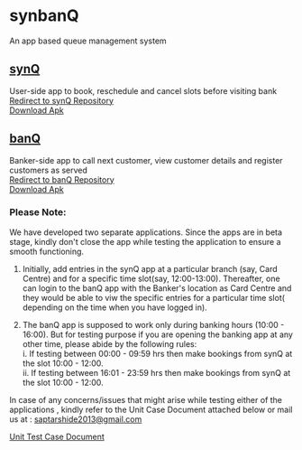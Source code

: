 # synbanQ
An app based queue management system


## [synQ](https://github.com/aWayOfLife/synQ)
User-side app to book, reschedule and cancel slots before visiting bank<br/>
[Redirect to synQ Repository](https://github.com/aWayOfLife/synQ)<br/>
[Download Apk](https://drive.google.com/open?id=1GqkKri1OCm7wR0yt0qc2doS7Wz3paYUE)</br>

## [banQ](https://github.com/aWayOfLife/banQ)<br/>
Banker-side app to call next customer, view customer details and register customers as served<br/>
[Redirect to banQ Repository](https://github.com/aWayOfLife/banQ)<br/>
[Download Apk](https://drive.google.com/open?id=1Vkk11EZNT8tShjsWANspDeN5vVb8ghQp)<br/>


### Please Note: 
We have developed two separate applications. Since the apps are in beta stage, kindly don't close the app while testing the application to ensure a smooth functioning.</br>

1. Initially, add entries in the synQ app at a particular branch (say, Card Centre) and for a specific time slot(say, 12:00-13:00). Thereafter, one can login to the banQ app with the Banker's location as Card Centre and they would be able to viw the specific entries for a particular time slot( depending on the time when you have logged in).</br>

2. The banQ app is supposed to work only during banking hours (10:00 - 16:00). But for testing purpose if you are opening the banking app at any other time, please abide by the following rules:</br>
  i. If testing between 00:00 - 09:59 hrs then make bookings from synQ at the slot 10:00 - 12:00.</br>
  ii. If testing between 16:01 - 23:59 hrs then make bookings from synQ at the slot 10:00 - 12:00.</br>

In case of any concerns/issues that might arise while testing either of the applications , kindly refer to the Unit Case Document attached below or mail us at : saptarshide2013@gmail.com </br>

[Unit Test Case Document](https://drive.google.com/open?id=1yDDj7iXLroQ6M-6oLgOdSu9WsR-Dqyjq)
